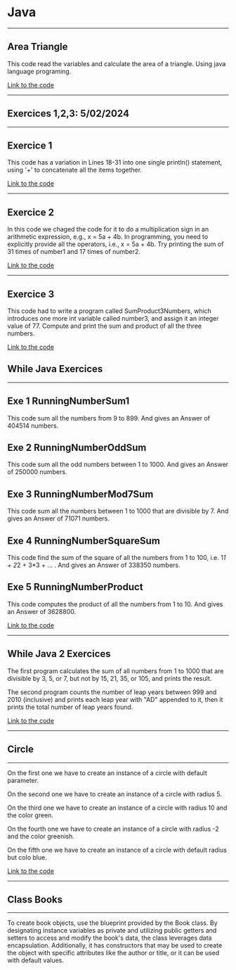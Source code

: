 # Java
---

## Area Triangle

This code read the variables and calculate the area of a triangle. Using java language programing.

[Link to the code](https://github.com/LizardMestre689/J25-Programming/tree/main/java/Triangle?classId=f76ec08a-f0fa-4d99-b5c0-0c3fb8f92d29&assignmentId=4b1f75a4-58b0-461f-aee5-2b2143d2ac10&submissionId=2c9e17d6-be05-8197-ce47-5fdef4c01a12)

---

## Exercices 1,2,3: 5/02/2024

---
Exercice 1
---

This code has a variation in Lines 18-31 into one single println() statement, using '+' to concatenate all the items together.

[Link to the code](https://github.com/LizardMestre689/J25-Programming/blob/main/java/Basic%20Arthmetic%20Problems/Exe%201.%20java)  

---
Exercice 2
---

In this code we chaged the code for it to do a multiplication sign in an arithmetic expression, e.g., x = 5a + 4b. In programming, you need to explicitly provide all the operators, i.e., x = 5a + 4b. Try printing the sum of 31 times of number1 and 17 times of number2.

[Link to the code](https://github.com/LizardMestre689/J25-Programming/blob/main/java/Basic%20Arthmetic%20Problems/Exe%202.java)

---
Exercice 3
---

This code had to write a program called SumProduct3Numbers, which introduces one more int variable called number3, and assign it an integer value of 77. Compute and print the sum and product of all the three numbers.

[Link to the code](https://github.com/LizardMestre689/J25-Programming/blob/main/java/Basic%20Arthmetic%20Problems/Exe%203.java)

## While Java Exercices
---

Exe 1 RunningNumberSum1
---
This code sum all the numbers from 9 to 899. And gives an Answer of 404514 numbers.



Exe 2 RunningNumberOddSum
---
This code sum all the odd numbers between 1 to 1000. And gives an Answer of 250000 numbers.



Exe 3 RunningNumberMod7Sum
---
This code sum all the numbers between 1 to 1000 that are divisible by 7. And gives an Answer of 71071 numbers.



Exe 4 RunningNumberSquareSum
---
This code find the sum of the square of all the numbers from 1 to 100, i.e. 1*1 + 2*2 + 3*3 + ... . And gives an Answer of 338350 numbers.



Exe 5 RunningNumberProduct
---
This code computes the product of all the numbers from 1 to 10. And gives an Answer of 3628800.

[Link to the code](https://github.com/LizardMestre689/J25-Programming/tree/main/java/While%20java)

---

## While Java 2 Exercices

The first program calculates the sum of all numbers from 1 to 1000 that are divisible by 3, 5, or 7, but not by 15, 21, 35, or 105, and prints the result.

The second program counts the number of leap years between 999 and 2010 (inclusive) and prints each leap year with "AD" appended to it, then it prints the total number of leap years found.

[Link to the code](https://github.com/LizardMestre689/J25-Programming/blob/main/java/While%20Java%202/code)

--- 

## Circle
---
On the first one we have to create an instance of a circle with default parameter.

On the second one we have to create an instance of a circle with radius 5.

On the third one we have to create an instance of a circle with radius 10 and the color green.

On the fourth one we have to create an instance of a circle with radius -2 and the color greenish.

On the fifth one we have to create an instance of a circle with default radius but colo blue.

[Link to the code](https://github.com/LizardMestre689/J25-Programming/blob/main/java/Circles/Circles.java)

---

## Class Books

---

To create book objects, use the blueprint provided by the Book class. By designating instance variables as private and utilizing public getters and setters to access and modify the book's data, the class leverages data encapsulation. Additionally, it has constructors that may be used to create the object with specific attributes like the author or title, or it can be used with default values.
